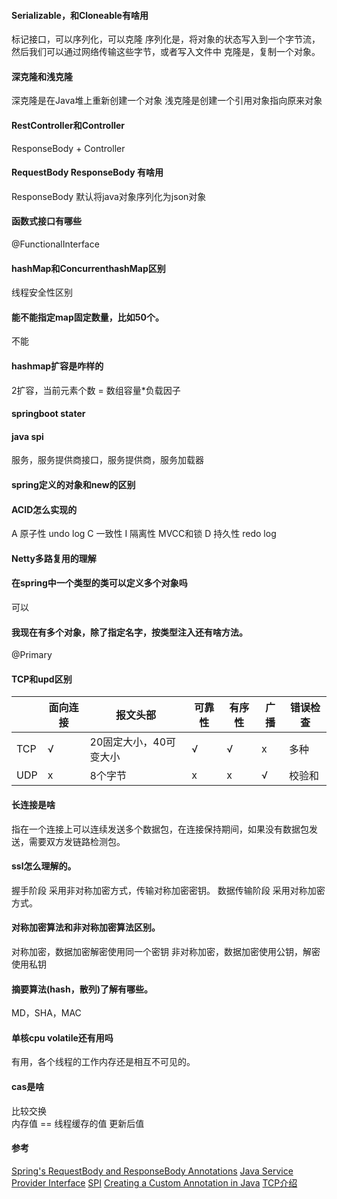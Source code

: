 #### Serializable，和Cloneable有啥用
标记接口，可以序列化，可以克隆
序列化是，将对象的状态写入到一个字节流，然后我们可以通过网络传输这些字节，或者写入文件中
克隆是，复制一个对象。

#### 深克隆和浅克隆
深克隆是在Java堆上重新创建一个对象
浅克隆是创建一个引用对象指向原来对象

#### RestController和Controller
ResponseBody + Controller

#### RequestBody  ResponseBody 有啥用
ResponseBody 默认将java对象序列化为json对象


#### 函数式接口有哪些
@FunctionalInterface

#### hashMap和ConcurrenthashMap区别
线程安全性区别

####  能不能指定map固定数量，比如50个。
不能

####  hashmap扩容是咋样的
2扩容，当前元素个数 = 数组容量*负载因子

####  springboot stater
#### java spi
服务，服务提供商接口，服务提供商，服务加载器

#### spring定义的对象和new的区别

#### ACID怎么实现的
A 原子性    undo log
C 一致性
I 隔离性    MVCC和锁
D 持久性    redo log   

#### Netty多路复用的理解


#### 在spring中一个类型的类可以定义多个对象吗
可以

#### 我现在有多个对象，除了指定名字，按类型注入还有啥方法。
@Primary

#### TCP和upd区别

|  | 面向连接 | 报文头部 | 可靠性 | 有序性 | 广播 | 错误检查 |
|--|--|--|--|--|--|--|
| TCP | √ | 20固定大小，40可变大小 | √ | √ | x | 多种 |
| UDP | x | 8个字节 | x | x | √ | 校验和 |

#### 长连接是啥
指在一个连接上可以连续发送多个数据包，在连接保持期间，如果没有数据包发送，需要双方发链路检测包。

#### ssl怎么理解的。
握手阶段 采用非对称加密方式，传输对称加密密钥。
数据传输阶段 采用对称加密方式。

#### 对称加密算法和非对称加密算法区别。
对称加密，数据加密解密使用同一个密钥
非对称加密，数据加密使用公钥，解密使用私钥

#### 摘要算法(hash，散列)了解有哪些。
MD，SHA，MAC

#### 单核cpu volatile还有用吗
有用，各个线程的工作内存还是相互不可见的。

#### cas是啥
比较交换   
内存值 == 线程缓存的值    更新后值

#### 参考
[Spring's RequestBody and ResponseBody Annotations](https://www.baeldung.com/spring-request-response-body)
[Java Service Provider Interface](https://www.baeldung.com/java-spi)
[SPI](https://juejin.cn/post/6844903605695152142)
[Creating a Custom Annotation in Java](https://www.baeldung.com/java-custom-annotation)
[TCP介绍](https://zhangbinalan.gitbooks.io/protocol/content/chapter1.html)